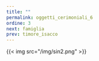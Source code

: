 ```yaml
---
title: ""
permalink: oggetti_cerimoniali_6
ordine: 3
next: famiglia
prev: timore_isacco
---
```

{{< img src="/img/sin2.png" >}}